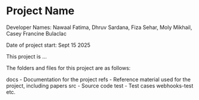 # Project Name

Developer Names: Nawaal Fatima, Dhruv Sardana, Fiza Sehar, Moly Mikhail, Casey Francine Bulaclac 

Date of project start: Sept 15 2025

This project is ...

The folders and files for this project are as follows:

docs - Documentation for the project
refs - Reference material used for the project, including papers
src - Source code
test - Test cases
webhooks-test
etc.
